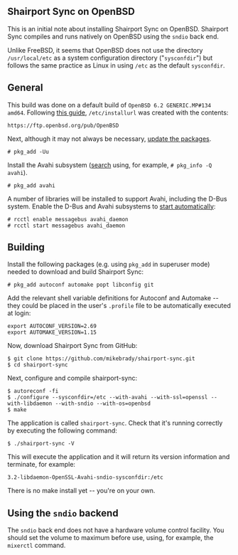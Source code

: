 Shairport Sync on OpenBSD
----
This is an initial note about installing Shairport Sync on OpenBSD. Shairport Sync compiles and runs natively on OpenBSD using the `sndio` back end.

Unlike FreeBSD, it seems that OpenBSD does not use the directory `/usr/local/etc` as a system configuration directory ("`sysconfdir`") but follows the same practice as Linux in using `/etc` as the default `sysconfdir`.

General
----
This build was done on a default build of `OpenBSD 6.2 GENERIC.MP#134 amd64`. Following [this guide](https://www.openbsd.org/faq/faq15.html), `/etc/installurl` was created with the contents:
```
https://ftp.openbsd.org/pub/OpenBSD
```
Next, although it may not always be necessary, [update the packages](https://unix.stackexchange.com/questions/23579/how-to-apply-updates-on-openbsd-netbsd-and-freebsd).
```
# pkg_add -Uu
```
Install the Avahi subsystem ([search](https://www.openbsd.org/faq/faq15.html) using, for example, `# pkg_info -Q avahi`). 
```
# pkg_add avahi
```
A number of libraries will be installed to support Avahi, including the D-Bus system.
Enable the D-Bus and Avahi subsystems to [start automatically](http://openbsd-archive.7691.n7.nabble.com/starting-avahi-the-proper-way-td311612.html):
```
# rcctl enable messagebus avahi_daemon 
# rcctl start messagebus avahi_daemon 
```
Building
----

Install the following packages (e.g. using `pkg_add` in superuser mode) needed to download and build Shairport Sync:
```
# pkg_add autoconf automake popt libconfig git
```
Add the relevant shell variable definitions for Autoconf and Automake -- they could be placed in the user's `.profile` file to be automatically executed at login:
```
export AUTOCONF_VERSION=2.69
export AUTOMAKE_VERSION=1.15
```
Now, download Shairport Sync from GitHub:
```
$ git clone https://github.com/mikebrady/shairport-sync.git
$ cd shairport-sync
```
Next, configure and compile shairport-sync:
```
$ autoreconf -fi
$ ./configure --sysconfdir=/etc --with-avahi --with-ssl=openssl --with-libdaemon --with-sndio --with-os=openbsd
$ make
```
The application is called `shairport-sync`. Check that it's running correctly by executing the following command:
```
$ ./shairport-sync -V
```
This will execute the application and it will return its version information and terminate, for example:
```
3.2-libdaemon-OpenSSL-Avahi-sndio-sysconfdir:/etc
```
There is no make install yet -- you're on your own.

Using the `sndio` backend
----
The `sndio` back end does not have a hardware volume control facility.
You should set the volume to maximum before use, using, for example, the `mixerctl` command.
